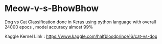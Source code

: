 # Meow-v-s-BhowBhow
Dog vs Cat Classification done in Keras using python language with overall 24000 epocs , model accuracy almost 99%

Kaggle Kernel Link : https://www.kaggle.com/halfbloodprince16/cat-vs-dog
